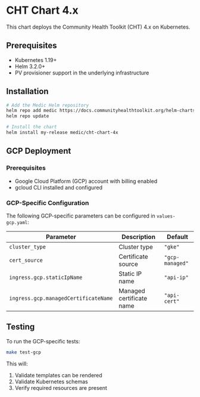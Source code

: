 # CHT Chart 4.x

This chart deploys the Community Health Toolkit (CHT) 4.x on Kubernetes.

## Prerequisites

- Kubernetes 1.19+
- Helm 3.2.0+
- PV provisioner support in the underlying infrastructure

## Installation

```bash
# Add the Medic Helm repository
helm repo add medic https://docs.communityhealthtoolkit.org/helm-charts
helm repo update

# Install the chart
helm install my-release medic/cht-chart-4x
```

## GCP Deployment

### Prerequisites
- Google Cloud Platform (GCP) account with billing enabled
- gcloud CLI installed and configured

### GCP-Specific Configuration

The following GCP-specific parameters can be configured in `values-gcp.yaml`:

| Parameter | Description | Default |
|-----------|-------------|---------|
| `cluster_type` | Cluster type | `"gke"` |
| `cert_source` | Certificate source | `"gcp-managed"` |
| `ingress.gcp.staticIpName` | Static IP name | `"api-ip"` |
| `ingress.gcp.managedCertificateName` | Managed certificate name | `"api-cert"` |

## Testing

To run the GCP-specific tests:

```bash
make test-gcp
```

This will:
1. Validate templates can be rendered
2. Validate Kubernetes schemas
3. Verify required resources are present
